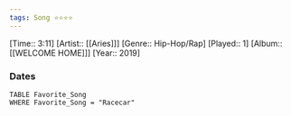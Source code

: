 ```yaml
---
tags: Song ⭐⭐⭐⭐ 
---
```

[Time:: 3:11]
[Artist:: [[Aries]]]
[Genre:: Hip-Hop/Rap]
[Played:: 1]
[Album:: [[WELCOME HOME]]]
[Year:: 2019]
### Dates
````dataview
TABLE Favorite_Song
WHERE Favorite_Song = "Racecar"
````